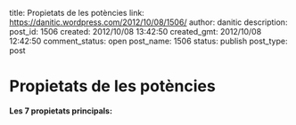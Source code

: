 title: Propietats de les potències
link: https://danitic.wordpress.com/2012/10/08/1506/
author: danitic
description: 
post_id: 1506
created: 2012/10/08 13:42:50
created_gmt: 2012/10/08 12:42:50
comment_status: open
post_name: 1506
status: publish
post_type: post

# Propietats de les potències

**Les 7 propietats principals:**